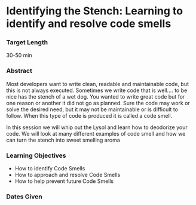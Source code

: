 Identifying the Stench: Learning to identify and resolve code smells 
==============

### Target Length
30-50 min

### Abstract
Most developers want to write clean, readable and maintainable code, but this is not always executed.  Sometimes we write code that is well.... to be nice has the stench of a wet dog. You wanted to write great code but for one reason or another it did not go as planned. Sure the code may work or solve the desired need, but it may not be maintainable or is difficult to follow. When this type of code is produced it is called a code smell.

In this session we will whip out the Lysol and learn how to deodorize your code.  We will look at many different examples of code smell and how we can turn the stench into sweet smelling aroma

### Learning Objectives
* How to identify Code Smells
* How to approach and resolve Code Smells
* How to help prevent future Code Smells

### Dates Given
